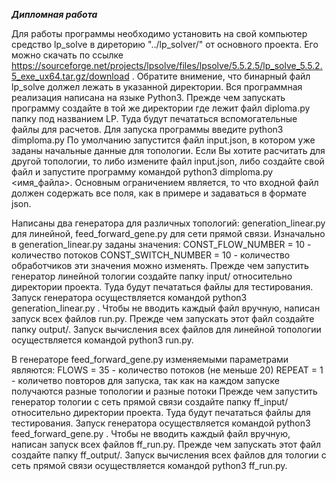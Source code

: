 ***Дипломная работа***

Для работы программы необходимо установить на свой компьютер средство lp_solve в диреторию "../lp_solver/" от основного проекта. Его можно скачать по ссылке https://sourceforge.net/projects/lpsolve/files/lpsolve/5.5.2.5/lp_solve_5.5.2.5_exe_ux64.tar.gz/download . Обратите внимение, что бинарный файл lp_solve должел лежать в указанной директории.
Вся программная реализация написана на языке Python3.
Прежде чем запускать программу создайте в той же директории где лежит файл diploma.py папку под названием LP. Туда будут печататься вспомогательные файлы для расчетов.
Для запуска программы введите python3 dimploma.py
По умолчанию запустится файл input.json, в котором уже заданы начальные данные для топологии. Если Вы хотите расчитать для другой топологии, то либо измените файл input.json, либо создайте свой файл и запустите программу командой python3 dimploma.py <имя_файла>. Основным ограничением является, то что входной файл должен содержать все поля, как в примере и задаваться в формате json.

Написаны два генератора для различных топологий: generation_linear.py для линейной, feed_forward_gene.py для сети прямой связи.
Изначально в generation_linear.py заданы значения:
CONST_FLOW_NUMBER = 10 - количество потоков
CONST_SWITCH_NUMBER = 10 - количество обработчиков
эти значения можно изменять.
Прежде чем запустить генератор линейной тологии создайте папку input/ относительно директории проекта. Туда будут печататься файлы для тестирования. Запуск генератора осуществляется командой python3 generation_linear.py . Чтобы не вводить каждый файл вручную, написан запуск всех файлов run.py. Прежде чем запускать этот файл создайте папку output/. Запуск вычисления всех файлов для линейной топологии осуществляется командой python3 run.py.

В генераторе feed_forward_gene.py изменяемыми параметрами являются:
FLOWS = 35 - количество потоков (не меньше 20)
REPEAT = 1 - количетво повторов для запуска, так как на каждом запуске получаются разные топологии и разные потоки
Прежде чем запустить генератор тологии с сеть прямой связи создайте папку ff_input/ относительно директории проекта. Туда будут печататься файлы для тестирования. Запуск генератора осуществляется командой python3 feed_forward_gene.py . Чтобы не вводить каждый файл вручную, написан запуск всех файлов ff_run.py. Прежде чем запускать этот файл создайте папку ff_output/. Запуск вычисления всех файлов для тологии с сеть прямой связи осуществляется командой python3 ff_run.py.
